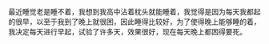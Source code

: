 最近睡觉老是睡不着，我想到我高中沾着枕头就能睡着，我觉得是因为每天我都起的很早，以至于我到了晚上就很困，因此睡得比较好，为了<span class="comments red">使得晚上能够睡的着</span>，我决定每天进行早起，试验了许多天，效果很好，现在每天晚上都困得要死。